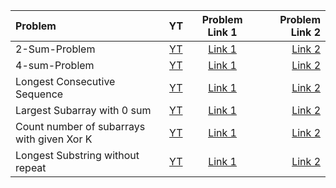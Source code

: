 | Problem | YT | Problem Link 1 | Problem Link 2 |
| :--- | :---: | :---: | ---: |
| 2-Sum-Problem | [YT](https://youtu.be/dRUpbt8vHpo) |	[Link 1](https://www.codingninjas.com/codestudio/problems/pair-sum_697295?topList=striver-sde-sheet-problems&utm_source=striver&utm_medium=website) | [Link 2](https://leetcode.com/problems/two-sum/) |
| 4-sum-Problem | [YT](https://youtu.be/4ggF3tXIAp0) |	[Link 1](https://www.codingninjas.com/codestudio/problems/983605?topList=striver-sde-sheet-problems&utm_source=striver&utm_medium=website) | [Link 2](https://leetcode.com/problems/4sum/) |
| Longest Consecutive Sequence | [YT](https://youtu.be/qgizvmgeyUM) |	[Link 1](https://www.codingninjas.com/codestudio/problems/759408?topList=striver-sde-sheet-problems&utm_source=striver&utm_medium=website) | [Link 2](https://leetcode.com/problems/longest-consecutive-sequence/) |
| Largest Subarray with 0 sum | [YT](https://youtu.be/xmguZ6GbatA) |	[Link 1](https://www.codingninjas.com/codestudio/problems/920321?topList=striver-sde-sheet-problems&utm_source=striver&utm_medium=website) | [Link 2](https://practice.geeksforgeeks.org/problems/largest-subarray-with-0-sum/1) |
| Count number of subarrays with given Xor K | [YT](https://youtu.be/lO9R5CaGRPY) |	[Link 1](https://www.codingninjas.com/codestudio/problems/1115652?topList=striver-sde-sheet-problems&utm_source=striver&utm_medium=website) | [Link 2](https://www.interviewbit.com/problems/subarray-with-given-xor/) |
| Longest Substring without repeat | [YT](https://youtu.be/qtVh-XEpsJo) |	[Link 1](https://www.codingninjas.com/codestudio/problems/630418?topList=striver-sde-sheet-problems&utm_source=striver&utm_medium=website) | [Link 2](https://leetcode.com/problems/longest-substring-without-repeating-characters/) |
